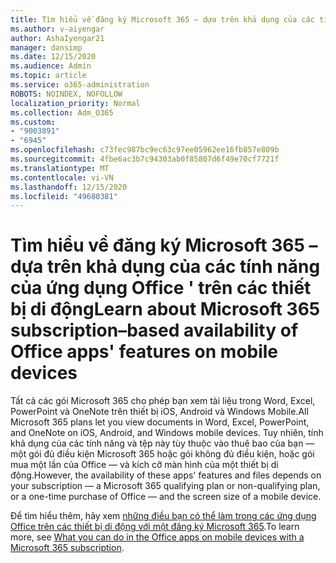 ```yaml
---
title: Tìm hiểu về đăng ký Microsoft 365 – dựa trên khả dụng của các tính năng của ứng dụng Office ' trên các thiết bị di động
ms.author: v-aiyengar
author: AshaIyengar21
manager: dansimp
ms.date: 12/15/2020
ms.audience: Admin
ms.topic: article
ms.service: o365-administration
ROBOTS: NOINDEX, NOFOLLOW
localization_priority: Normal
ms.collection: Adm_O365
ms.custom:
- "9003891"
- "6945"
ms.openlocfilehash: c73fec987bc9ec63c97ee05962ee16fb857e809b
ms.sourcegitcommit: 4fbe6ac3b7c94303ab0f85807d6f49e70cf7721f
ms.translationtype: MT
ms.contentlocale: vi-VN
ms.lasthandoff: 12/15/2020
ms.locfileid: "49680381"
---
```

# <a name="learn-about-microsoft-365-subscriptionbased-availability-of-office-apps-features-on-mobile-devices"></a><span data-ttu-id="3d0ac-102">Tìm hiểu về đăng ký Microsoft 365 – dựa trên khả dụng của các tính năng của ứng dụng Office ' trên các thiết bị di động</span><span class="sxs-lookup"><span data-stu-id="3d0ac-102">Learn about Microsoft 365 subscription–based availability of Office apps' features on mobile devices</span></span>

<span data-ttu-id="3d0ac-103">Tất cả các gói Microsoft 365 cho phép bạn xem tài liệu trong Word, Excel, PowerPoint và OneNote trên thiết bị iOS, Android và Windows Mobile.</span><span class="sxs-lookup"><span data-stu-id="3d0ac-103">All Microsoft 365 plans let you view documents in Word, Excel, PowerPoint, and OneNote on iOS, Android, and Windows mobile devices.</span></span> <span data-ttu-id="3d0ac-104">Tuy nhiên, tính khả dụng của các tính năng và tệp này tùy thuộc vào thuê bao của bạn — một gói đủ điều kiện Microsoft 365 hoặc gói không đủ điều kiện, hoặc gói mua một lần của Office — và kích cỡ màn hình của một thiết bị di động.</span><span class="sxs-lookup"><span data-stu-id="3d0ac-104">However, the availability of these apps' features and files depends on your subscription — a Microsoft 365 qualifying plan or non-qualifying plan, or a one-time purchase of Office — and the screen size of a mobile device.</span></span>

<span data-ttu-id="3d0ac-105">Để tìm hiểu thêm, hãy xem [những điều bạn có thể làm trong các ứng dụng Office trên các thiết bị di động với một đăng ký Microsoft 365](https://go.microsoft.com/fwlink/?linkid=2135575).</span><span class="sxs-lookup"><span data-stu-id="3d0ac-105">To learn more, see [What you can do in the Office apps on mobile devices with a Microsoft 365 subscription](https://go.microsoft.com/fwlink/?linkid=2135575).</span></span> 